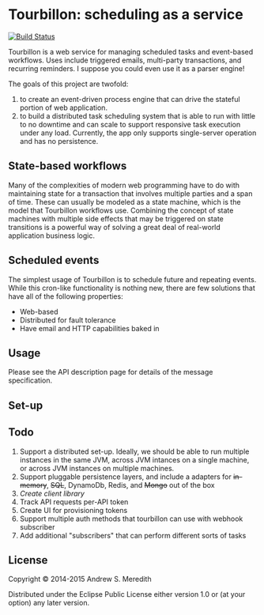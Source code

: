 # Tourbillon: scheduling as a service

[![Build Status](https://semaphoreci.com/api/v1/projects/475af2a8-c777-4f94-9e50-1d213d5ff1a9/467822/badge.svg)](https://semaphoreci.com/kendru/tourbillon--2)

Tourbillon is a web service for managing scheduled tasks and event-based workflows. Uses include triggered emails, multi-party transactions, and recurring reminders. I suppose you could even use it as a parser engine!

The goals of this project are twofold:

1. to create an event-driven process engine that can drive the stateful portion of web application.
2. to build a distributed task scheduling system that is able to run with little to no downtime and can scale to support responsive task execution under any load. Currently, the app only supports single-server operation and has no persistence.

## State-based workflows

Many of the complexities of modern web programming have to do with maintaining state for a transaction that involves multiple parties and a span of time. These can usually be modeled as a state machine, which is the model that Tourbillon workflows use. Combining the concept of state machines with multiple side effects that may be triggered on state transitions is a powerful way of solving a great deal of real-world application business logic.

## Scheduled events

The simplest usage of Tourbillon is to schedule future and repeating events. While this cron-like functionality is nothing new, there are few solutions that have all of the following properties:

- Web-based
- Distributed for fault tolerance
- Have email and HTTP capabilities baked in

## Usage

Please see the API description page for details of the message specification.

## Set-up

## Todo

1. Support a distributed set-up. Ideally, we should be able to run multiple instances in the same JVM, across JVM intances on a single machine, or across JVM instances on multiple machines.
3. Support pluggable persistence layers, and include a adapters for ~~in-memory~~, ~~SQL~~, DynamoDb, Redis, and ~~Mongo~~ out of the box
4. *Create client library*
6. Track API requests per-API token
7. Create UI for provisioning tokens
10. Support multiple auth methods that tourbillon can use with webhook subscriber
11. Add additional "subscribers" that can perform different sorts of tasks

## License

Copyright © 2014-2015 Andrew S. Meredith

Distributed under the Eclipse Public License either version 1.0 or (at
your option) any later version.

